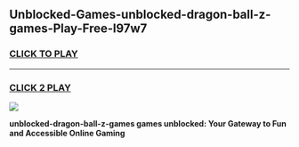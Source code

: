 
## Unblocked-Games-unblocked-dragon-ball-z-games-Play-Free-l97w7
<h3>
<a href="https://premium76.site?title=unblocked-dragon-ball-z-games&ref=15A">CLICK TO PLAY</a></h3>
<hr>

<h3>
<a href="https://premium76.site?title=unblocked-dragon-ball-z-games&ref=15A">CLICK 2 PLAY</a>
  
</h3>

<a href="https://premium76.site?title=unblocked-dragon-ball-z-games&ref=15A"><img src="https://clearcache.store/games.png"></a>


**unblocked-dragon-ball-z-games games unblocked: Your Gateway to Fun and Accessible Online Gaming**
